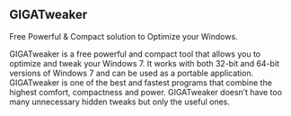 ## GIGATweaker

Free Powerful &amp; Compact solution to Optimize your Windows.

GIGATweaker is a free powerful and compact tool that allows you to optimize and tweak your Windows 7. It works with both 32-bit and 64-bit versions of Windows 7 and can be used as a portable application. GIGATweaker is one of the best and fastest programs that combine the highest comfort, compactness and power. GIGATweaker doesn’t have too many unnecessary hidden tweaks but only the useful ones.
